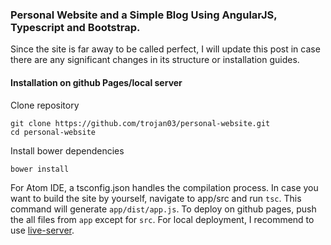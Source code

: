 ### Personal Website and a Simple Blog Using AngularJS, Typescript and Bootstrap.
Since the site is far away to be called perfect, I will update this post in case there are any significant changes in
its structure or installation guides.
#### Installation on github Pages/local server
Clone repository
```
git clone https://github.com/trojan03/personal-website.git
cd personal-website
```
Install bower dependencies  
```
bower install
```
For Atom IDE, a tsconfig.json handles the compilation process. In case you want to build the site by yourself, navigate to app/src and run `tsc`. This command will generate `app/dist/app.js`.
To deploy on github pages, push the all files from `app` except for `src`.
For local deployment, I recommend to use [live-server](https://github.com/tapio/live-server).
